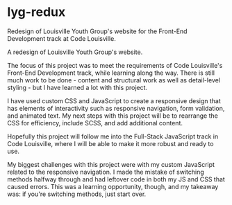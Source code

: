 # lyg-redux
Redesign of Louisville Youth Group's website for the Front-End Development track at Code Louisville.

A redesign of Louisville Youth Group's website.

The focus of this project was to meet the requirements of Code Louisville's Front-End Development track, while learning along the way. There is still much work to be done - content and structural work as well as detail-level styling - but I have learned a lot with this project.

I have used custom CSS and JavaScript to create a responsive design that has elements of interactivity such as responsive navigation, form validation, and animated text. My next steps with this project will be to rearrange the CSS for efficiency, include SCSS, and add additional content.

Hopefully this project will follow me into the Full-Stack JavaScript track in Code Louisville, where I will be able to make it more robust and ready to use.

My biggest challenges with this project were with my custom JavaScript related to the responsive navigation. I made the mistake of switching methods halfway through and had leftover code in both my JS and CSS that caused errors. This was a learning opportunity, though, and my takeaway was: if you're switching methods, just start over.
